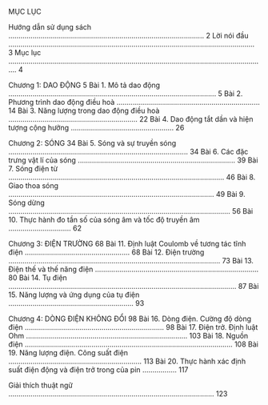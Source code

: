 MỤC LỤC

Hướng dẫn sử dụng sách ................................................................................................. 2
Lời nói đầu .......................................................................................................................... 3
Mục lục ................................................................................................................................ 4

Chương 1: DAO ĐỘNG 5
Bài 1. Mô tả dao động ....................................................................................................... 5
Bài 2. Phương trình dao động điều hoà ....................................................................... 14
Bài 3. Năng lượng trong dao động điều hoà ................................................................ 22
Bài 4. Dao động tắt dần và hiện tượng cộng hưởng ................................................... 26

Chương 2: SÓNG 34
Bài 5. Sóng và sự truyền sóng ......................................................................................... 34
Bài 6. Các đặc trưng vật lí của sóng .............................................................................. 39
Bài 7. Sóng điện từ ........................................................................................................... 46
Bài 8. Giao thoa sóng ...................................................................................................... 49
Bài 9. Sóng dừng .............................................................................................................. 56
Bài 10. Thực hành đo tần số của sóng âm và tốc độ truyền âm ............................... 62

Chương 3: ĐIỆN TRƯỜNG 68
Bài 11. Định luật Coulomb về tương tác tĩnh điện .................................................... 68
Bài 12. Điện trường ......................................................................................................... 73
Bài 13. Điện thế và thế năng điện ................................................................................. 80
Bài 14. Tụ điện ................................................................................................................. 87
Bài 15. Năng lượng và ứng dụng của tụ điện .............................................................. 93

Chương 4: DÒNG ĐIỆN KHÔNG ĐỔI 98
Bài 16. Dòng điện. Cường độ dòng điện ..................................................................... 98
Bài 17. Điện trở. Định luật Ohm ................................................................................ 103
Bài 18. Nguồn điện ....................................................................................................... 108
Bài 19. Năng lượng điện. Công suất điện .................................................................. 113
Bài 20. Thực hành xác định suất điện động và điện trở trong của pin ................. 117

Giải thích thuật ngữ ...................................................................................................... 123